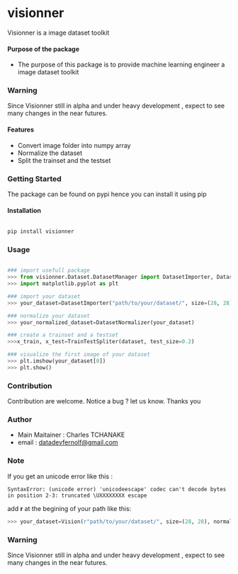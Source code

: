 # visionner
Visionner is a image dataset  toolkit

#### Purpose of the package
+ The purpose of this package is to provide machine learning engineer a image dataset toolkit

### Warning

Since Visionner still in alpha and under heavy development , expect to see many changes in the near futures.

#### Features
+ Convert image folder into numpy array
+ Normalize the dataset
+ Split the trainset and the testset


### Getting Started
The package can be found on pypi hence you can install it using pip

#### Installation

```bash

pip install visionner

```

### Usage
```python

### import usefull package
>>> from visionner.Dataset.DatasetManager import DatasetImporter, DatasetNormalizer, TrainTestSpliter
>>> import matplotlib.pyplot as plt 

### import your dataset
>>> your_dataset=DatasetImporter("path/to/your/dataset/", size=(28, 28))

### normalize your dataset
>>> your_normalized_dataset=DatasetNormalizer(your_dataset)

### create a trainset and a testset
>>>x_train, x_test=TrainTestSpliter(dataset, test_size=0.2)

### visualize the first image of your dataset
>>> plt.imshow(your_dataset[0])
>>> plt.show()

```


### Contribution
Contribution are welcome.
Notice a bug ? let us know. Thanks you

### Author
+ Main Maitainer : Charles TCHANAKE
+ email : datadevfernolf@gmail.com 

### Note 

If you get an unicode error like  this :

```
SyntaxError: (unicode error) 'unicodeescape' codec can't decode bytes in position 2-3: truncated \UXXXXXXXX escape

```

add **r** at the begining of your path like this:

```python
>>> your_dataset=Vision(r"path/to/your/dataset/", size=(28, 28), normalize=True)
```

### Warning

Since Visionner still in alpha and under heavy development , expect to see many changes in the near futures.